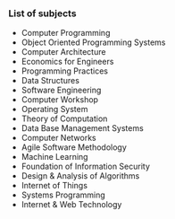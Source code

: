 ### List of subjects

- Computer Programming
- Object Oriented Programming Systems
- Computer Architecture
- Economics for Engineers
- Programming Practices
- Data Structures
- Software Engineering
- Computer Workshop
- Operating System
- Theory of Computation
- Data Base Management Systems
- Computer Networks
- Agile Software Methodology
- Machine Learning
- Foundation of Information Security
- Design & Analysis of Algorithms
- Internet of Things
- Systems Programming
- Internet & Web Technology
